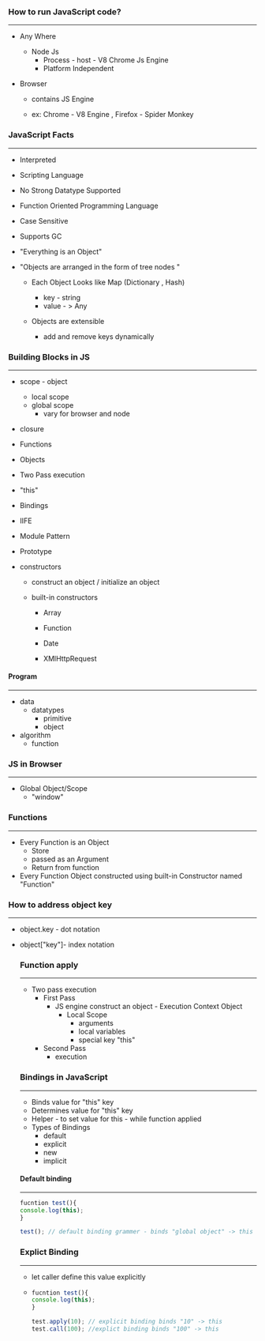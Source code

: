 ### How to run JavaScript code?

---

- Any Where

  - Node Js
    - Process - host - V8 Chrome Js Engine
    - Platform Independent 

- Browser

  - contains JS Engine

  - ex: Chrome - V8 Engine , Firefox - Spider Monkey 

    

    

    

### JavaScript Facts

---

- Interpreted

- Scripting Language

- No Strong Datatype Supported

- Function Oriented Programming Language

- Case Sensitive

- Supports GC 

- "Everything is an Object"

- "Objects are arranged in the form of tree  nodes "

  - Each Object Looks like Map (Dictionary , Hash)

    - key - string
    - value - > Any

  - Objects are extensible

    - add  and remove keys dynamically

      



### Building Blocks in JS

---

- scope - object

  - local scope
  - global scope 
    - vary for browser and node

  

- closure

- Functions

- Objects

- Two Pass execution

- "this"

- Bindings

- IIFE 

- Module Pattern

- Prototype

- constructors

  - construct an object / initialize an object

  - built-in constructors

    - Array

    - Function

    - Date

    - XMlHttpRequest

      

#### Program

----

- data
  - datatypes 
    - primitive
    - object
- algorithm 
  - function

### JS in Browser

-----------

- Global Object/Scope 
  - "window"

### Functions

-----------

- Every Function is an Object
  -  Store 
  - passed as an Argument
  - Return from function
- Every Function Object constructed using built-in Constructor named "Function"

### How to address object key  

---

- object.key - dot notation

- object["key"]- index notation

  

  ### Function apply

  ----

  - Two pass execution
    - First Pass
      - JS engine construct an object - Execution Context Object
        - Local Scope
          - arguments
          - local variables
          - special key "this"
    - Second Pass
      - execution

  ### Bindings in JavaScript

  ---

  - Binds value for "this" key
  - Determines value for "this" key
  - Helper - to set value for this - while function applied
  - Types of Bindings
    - default
    - explicit
    - new 
    - implicit

  

  #### Default binding

  ----

  

  ```javascript
  fucntion test(){
  console.log(this);
  }
  
  test(); // default binding grammer - binds "global object" -> this
  ```

  ### Explict Binding

  ----

  - let caller define this value explicitly

  - ```javascript
    fucntion test(){
    console.log(this);
    }
    
    test.apply(10); // explicit binding binds "10" -> this
    test.call(100); //explict binding binds "100" -> this
    ```

    

  

  

  

  

​	